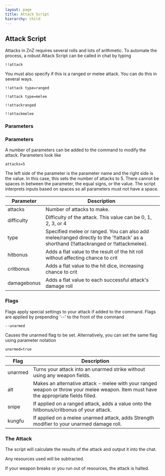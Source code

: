 ```yaml
---
layout: page
title: Attack Script
hierarchy: child
---
```


## Attack Script ##


Attacks in ZnZ requires several rolls and lots of arithmetic. To automate the process, a robust Attack Script can be called in chat by typing

`!!attack`

You must also specify if this is a ranged or melee attack. You can do this in several ways.

`!!attack type=ranged`

`!!attack type=melee`

`!!attackranged`

`!!attackmelee`


### Parameters ###



### Parameters ###
A number of parameters can be added to the command to modify the attack. Parameters look like

`attacks=5`

The left side of the parameter is the parameter name and the right side is the value. In this case, this sets the number of attacks to 5. There cannot be spaces in between the parameter, the equal signs, or the value. The script interprets inputs based on spaces so all parameters must not have a space.

| Parameter  | Description |
|----------  | ----------------------------- | 
| attacks    | Number of attacks to make.  |
| difficulty | Difficulty of the attack. This value can be 0, 1, 2, 3, or 4 |
| type       | Specified melee or ranged. You can also add melee/ranged directly to the '!!attack' as a shorthand (!!attackranged or !!attackmelee). |
| hitbonus   | Adds a flat value to the result of the hit roll without affecting chance to crit |
| critbonus  | Adds a flat value to the hit dice, increasing chance to crit |
| damagebonus| Adds a flat value to each successful attack's damage roll |


### Flags ###
Flags apply special settings to your attack if added to the command. Flags are applied by prepending '--' to the front of the command

`--unarmed`

Causes the unarmed flag to be set. Alternatively, you can set the same flag using parameter notation 

`unarmed=true`

| Flag       | Description |
|----------  | ----------------------------- | 
| unarmed    | Turns your attack into an unarmed strike without using any weapon fields.  |
| alt        | Makes an alternative attack - melee with your ranged weapon or throw your melee weapon. Item must have the appropriate fields filled. |
| snipe      | If applied on a ranged attack, adds a value onto the hitbonus/critbonus of your attack. |
| kungfu     | If applied on a melee unarmed attack, adds Strength modifier to your unarmed damage roll. |



### The Attack ###

The script will calculate the results of the attack and output it into the chat.

Any resources used will be subtracted. 

If your weapon breaks or you run out of resources, the attack is halted.
